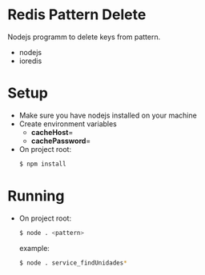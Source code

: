 # Redis Pattern Delete


Nodejs programm to delete keys from pattern.

  - nodejs
  - ioredis

# Setup

  - Make sure you have nodejs installed on your machine
  - Create environment variables 
    -  **cacheHost**=<RedisHost>
    - **cachePassword**=<RedisPassword>
  - On project root:
    ```sh
    $ npm install 
    ```

# Running
- On project root:
    ```sh
    $ node . <pattern> 
    ```
    example:
    ```sh
    $ node . service_findUnidades*
    ```
